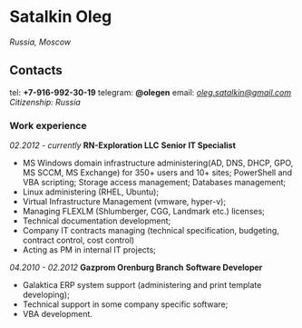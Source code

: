 # Satalkin Oleg
*Russia, Moscow*
## Contacts
tel: **+7-916-992-30-19**
telegram: **@olegen**
email: *oleg.satalkin@gmail.com*
*Citizenship: Russia*
### Work experience
*02.2012 - currently* 
**RN-Exploration LLC** 
**Senior IT Specialist**
- MS Windows domain infrastructure administering(AD, DNS, DHCP, GPO, MS SCCM, MS Exchange) for 350+ users and 10+ sites; PowerShell and VBA scripting; Storage access management; Databases management;
- Linux administering (RHEL, Ubuntu);
- Virtual Infrastructure Management (vmware, hyper-v);
- Managing FLEXLM (Shlumberger, CGG, Landmark etc.) licenses;
- Technical documentation development;
- Company IT contracts managing (technical specification, budgeting, contract control, cost control)
- Acting as PM in internal IT projects;

*04.2010 - 02.2012* 
**Gazprom Orenburg Branch** 
**Software Developer**
- Galaktica ERP system support (administering and print template developing);
- Technical support in some company specific software;
- VBA development.
